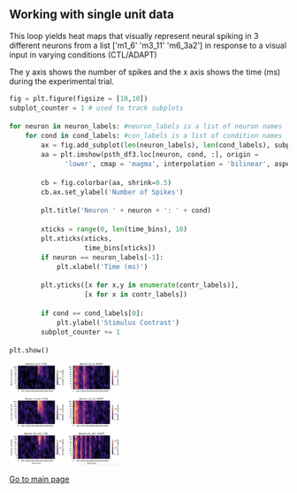 ## Working with single unit data

This loop yields heat maps that visually represent neural spiking in 3 different neurons from a list ['m1_6' 'm3_11' 'm6_3a2'] 
in response to a visual input in varying conditions (CTL/ADAPT)

The y axis shows the number of spikes and the x axis shows the time (ms) during the experimental trial. 

```python
fig = plt.figure(figsize = [10,10])
subplot_counter = 1 # used to track subplots

for neuron in neuron_labels: #neuron_labels is a list of neuron names
    for cond in cond_labels: #con_labels is a list of condition names 
        ax = fig.add_subplot(len(neuron_labels), len(cond_labels), subplot_counter)
        aa = plt.imshow(psth_df3.loc[neuron, cond, :], origin = 
              'lower', cmap = 'magma', interpolation = 'bilinear', aspect = 5)
        
        cb = fig.colorbar(aa, shrink=0.5)
        cb.ax.set_ylabel('Number of Spikes')

        plt.title('Neuron ' + neuron + ': ' + cond)

        xticks = range(0, len(time_bins), 10)
        plt.xticks(xticks,
                   time_bins[xticks])
        if neuron == neuron_labels[-1]:
            plt.xlabel('Time (ms)')

        plt.yticks([x for x,y in enumerate(contr_labels)],
                   [x for x in contr_labels])

        if cond == cond_labels[0]:
            plt.ylabel('Stimulus Contrast')
        subplot_counter += 1

plt.show()
```
<img width="200" alt="spikes" src="spikepicture.png">

[Go to main page](https://alretagealbader.github.io/RetagePortfolio/)

